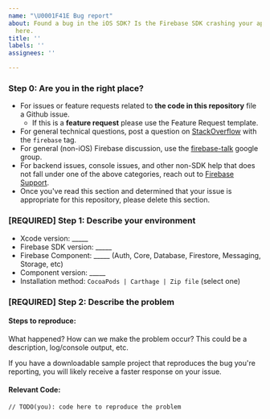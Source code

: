 ```yaml
---
name: "\U0001F41E Bug report"
about: Found a bug in the iOS SDK? Is the Firebase SDK crashing your app? File it
  here.
title: ''
labels: ''
assignees: ''

---
```


<!-- DO NOT DELETE
validate_template=true
template_path=.github/ISSUE_TEMPLATE/bug_report.md
-->
### Step 0: Are you in the right place?

  * For issues or feature requests related to __the code in this repository__
    file a Github issue.
    * If this is a __feature request__ please use the Feature Request template.
  * For general technical questions, post a question on [StackOverflow](http://stackoverflow.com/)
    with the `firebase` tag.
  * For general (non-iOS) Firebase discussion, use the [firebase-talk](https://groups.google.com/forum/#!forum/firebase-talk)
    google group.
  * For backend issues, console issues, and other non-SDK help that does not fall under one
    of the above categories, reach out to
    [Firebase Support](https://firebase.google.com/support/).
  * Once you've read this section and determined that your issue is appropriate for
    this repository, please delete this section.

### [REQUIRED] Step 1: Describe your environment

  * Xcode version: _____
  * Firebase SDK version: _____
  * Firebase Component: _____ (Auth, Core, Database, Firestore, Messaging, Storage, etc)
  * Component version: _____
  * Installation method: `CocoaPods | Carthage | Zip file` (select one)

### [REQUIRED] Step 2: Describe the problem

#### Steps to reproduce:

What happened? How can we make the problem occur?
This could be a description, log/console output, etc.

If you have a downloadable sample project that reproduces the bug you're reporting, you will
likely receive a faster response on your issue.

#### Relevant Code:

```
// TODO(you): code here to reproduce the problem
```
